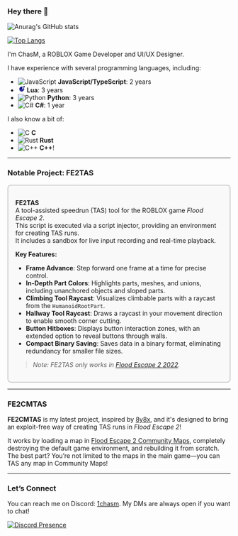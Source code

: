 ### Hey there 👋  
![Anurag's GitHub stats](https://github-readme-stats.vercel.app/api?username=chasmdev&theme=catppuccin_mocha&show_icons=true)

[![Top Langs](https://github-readme-stats.vercel.app/api/top-langs/?username=chasmdev&layout=compact&theme=catppuccin_mocha)](https://github.com/anuraghazra/github-readme-stats)

I'm ChasM, a ROBLOX Game Developer and UI/UX Designer.  

I have experience with several programming languages, including:  
- <img src="https://cdn.jsdelivr.net/gh/devicons/devicon/icons/javascript/javascript-original.svg" alt="JavaScript" width="16" height="16"/> **JavaScript/TypeScript**: 2 years  
- <img src="https://raw.githubusercontent.com/github/explore/main/topics/lua/lua.png" alt="Lua" width="16" height="16"/> **Lua**: 3 years  
- <img src="https://cdn.jsdelivr.net/gh/devicons/devicon/icons/python/python-original.svg" alt="Python" width="16" height="16"/> **Python**: 3 years  
- <img src="https://cdn.jsdelivr.net/gh/devicons/devicon/icons/csharp/csharp-original.svg" alt="C#" width="16" height="16"/> **C#**: 1 year  

I also know a bit of:  
- <img src="https://cdn.jsdelivr.net/gh/devicons/devicon/icons/c/c-original.svg" alt="C" width="16" height="16"/> **C**  
- <img src="https://cdn.jsdelivr.net/gh/devicons/devicon/icons/rust/rust-plain.svg" alt="Rust" width="16" height="16"/> **Rust**  
- <img src="https://cdn.jsdelivr.net/gh/devicons/devicon/icons/cplusplus/cplusplus-original.svg" alt="C++" width="16" height="16"/> **C++**!

---

### Notable Project: FE2TAS  

<div style="border: 2px solid #ccc; border-radius: 8px; padding: 16px; background-color: #f9f9f9;">

**FE2TAS**  
A tool-assisted speedrun (TAS) tool for the ROBLOX game *Flood Escape 2*.  
This script is executed via a script injector, providing an environment for creating TAS runs.  
It includes a sandbox for live input recording and real-time playback.  

**Key Features:**  
- **Frame Advance**: Step forward one frame at a time for precise control.  
- **In-Depth Part Colors**: Highlights parts, meshes, and unions, including unanchored objects and sloped parts.  
- **Climbing Tool Raycast**: Visualizes climbable parts with a raycast from the `HumanoidRootPart`.  
- **Hallway Tool Raycast**: Draws a raycast in your movement direction to enable smooth corner cutting.  
- **Button Hitboxes**: Displays button interaction zones, with an extended option to reveal buttons through walls.  
- **Compact Binary Saving**: Saves data in a binary format, eliminating redundancy for smaller file sizes.  

> *Note: FE2TAS only works in [Flood Escape 2 2022](https://www.roblox.com/games/95410451364746/FE2-2022).*  

</div>

---

### FE2CMTAS  

**FE2CMTAS** is my latest project, inspired by [8y8x](https://github.com/8y8x), and it's designed to bring an exploit-free way of creating TAS runs in *Flood Escape 2*!  

It works by loading a map in [Flood Escape 2 Community Maps](), completely destroying the default game environment, and rebuilding it from scratch. The best part? You’re not limited to the maps in the main game—you can TAS any map in Community Maps!  

---

### Let’s Connect  

You can reach me on Discord: [1chasm](https://discord.com/users/862122952970600478). My DMs are always open if you want to chat!  

[![Discord Presence](https://lanyard.cnrad.dev/api/862122952970600478)](https://discord.com/users/862122952970600478)
